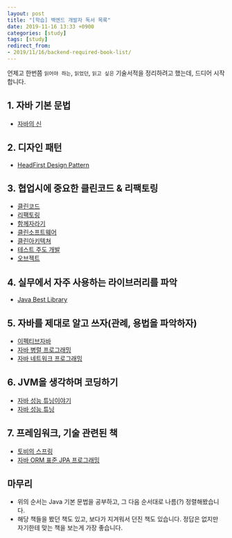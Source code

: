 ```yaml
---
layout: post
title: "[학습] 백엔드 개발자 독서 목록"
date: 2019-11-16 13:33 +0900
categories: [study]
tags: [study]
redirect_from: 
- 2019/11/16/backend-required-book-list/
---
```


언제고 한번쯤 `읽어야 하는`, `읽었던`, `읽고 싶은` 기술서적을 정리하려고 했는데, 드디어 시작합니다. 


## 1. 자바 기본 문법
- [자바의 신](http://www.yes24.com/Product/Goods/42643850?scode=032&OzSrank=1)

## 2. 디자인 패턴
- [HeadFirst Design Pattern](http://www.yes24.com/Product/Goods/1778966?Acode=101)

## 3. 협업시에 중요한 클린코드 & 리팩토링
- [클린코드](http://www.yes24.com/Product/Goods/11681152?scode=032&OzSrank=1)
- [리팩토링](http://www.yes24.com/Product/Goods/7951038?scode=032&OzSrank=9)
- [함께자라기](http://www.yes24.com/Product/Goods/67350256?scode=032&OzSrank=1)
- [클린소프트웨어](http://www.yes24.com/Product/Goods/39497990?Acode=101)
- [클린아키텍쳐](http://www.yes24.com/Product/Goods/77283734?scode=032&OzSrank=1)
- [테스트 주도 개발](http://www.yes24.com/Product/Goods/12246033?scode=032&OzSrank=1)
- [오브젝트](http://www.yes24.com/Product/Goods/74219491?scode=032&OzSrank=1)

## 4. 실무에서 자주 사용하는 라이브러리를 파악
- [Java Best Library](https://dzone.com/articles/20-useful-open-source-libraries-for-java-programme)

## 5. 자바를 제대로 알고 쓰자(관례, 용법을 파악하자)
- [이펙티브자바](http://www.yes24.com/Product/Goods/65551284?scode=032&OzSrank=1)
- [자바 병렬 프로그래밍](http://www.yes24.com/Product/Goods/3015162?Acode=101)
- [자바 네트워크 프로그래밍](http://www.yes24.com/Product/Goods/14832208?scode=032&OzSrank=1)

## 6. JVM을 생각하며 코딩하기
- [자바 성능 튜닝이야기](http://www.yes24.com/Product/Goods/11261731?Acode=101)
- [자바 성능 튜닝](http://www.yes24.com/Product/Goods/24848833?scode=032&OzSrank=1)

## 7. 프레임워크, 기술 관련된 책
- [토비의 스프링](http://www.yes24.com/Product/Goods/67350256?scode=032&OzSrank=1)
- [자바 ORM 표준 JPA 프로그래밍](http://www.yes24.com/Product/Goods/19040233?scode=032&OzSrank=1)

## 마무리
- 위의 순서는 Java 기본 문법을 공부하고, 그 다음 순서대로 나름(?) 정렬해봤습니다. 
- 해당 책들을 봤던 책도 있고, 보다가 지겨워서 던진 책도 있습니다. 정답은 없지만 자기한테 맞는 책을 보는게 가장 좋습니다.